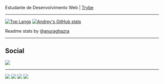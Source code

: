 Estudante de Desenvolvimento Web | [Trybe](https://www.betrybe.com/)

---
[![Top Langs](https://github-readme-stats.vercel.app/api/top-langs/?username=Andreyrvs&layout=compact&theme=vue-dark)](https://github.com/Andreyrvs/github-readme-stats) 
[![Andrey's GitHub stats](https://github-readme-stats.vercel.app/api?username=Andreyrvs&show_icons=true&theme=vue-dark)](https://github.com/Andreyrvs/github-readme-stats)

Readme stats by @[anuraghazra](https://github.com/anuraghazra/github-readme-stats)

---
## Social
 <a href="https://www.linkedin.com/in/andreyrvs/" target="_blank"> <img src="https://img.shields.io/badge/-LinkedIn-%230077B5?style=for-the-badge&logo=linkedin&logoColor=white" target="_blank"></a>
</div>

---
<img src="https://img.shields.io/badge/HTML5-E34F26?style=for-the-badge&logo=html5&logoColor=white"></div>
<img src="https://img.shields.io/badge/CSS3-1572B6?style=for-the-badge&logo=css3&logoColor=white"></div>
<img src="https://img.shields.io/badge/JavaScript-323330?style=for-the-badge&logo=javascript&logoColor=F7DF1E"></div>
<img src="https://img.shields.io/badge/React-20232A?style=for-the-badge&logo=react&logoColor=61DAFB"></div>
